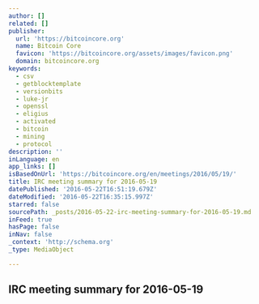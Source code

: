 ```yaml
---
author: []
related: []
publisher:
  url: 'https://bitcoincore.org'
  name: Bitcoin Core
  favicon: 'https://bitcoincore.org/assets/images/favicon.png'
  domain: bitcoincore.org
keywords:
  - csv
  - getblocktemplate
  - versionbits
  - luke-jr
  - openssl
  - eligius
  - activated
  - bitcoin
  - mining
  - protocol
description: ''
inLanguage: en
app_links: []
isBasedOnUrl: 'https://bitcoincore.org/en/meetings/2016/05/19/'
title: IRC meeting summary for 2016-05-19
datePublished: '2016-05-22T16:51:19.679Z'
dateModified: '2016-05-22T16:35:15.997Z'
starred: false
sourcePath: _posts/2016-05-22-irc-meeting-summary-for-2016-05-19.md
inFeed: true
hasPage: false
inNav: false
_context: 'http://schema.org'
_type: MediaObject

---
```

<article style=""><h1>IRC meeting summary for 2016-05-19</h1></article>